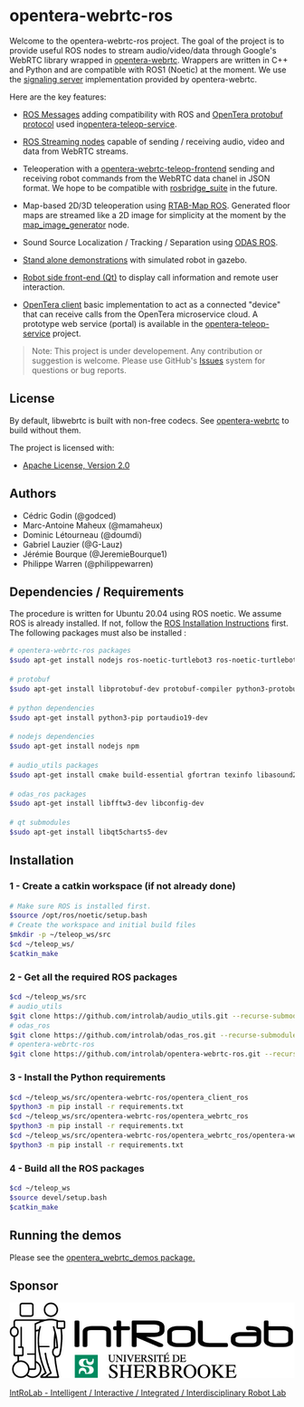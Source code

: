 # opentera-webrtc-ros

Welcome to the opentera-webrtc-ros project. The goal of the project is to provide useful ROS nodes to stream audio/video/data through Google's WebRTC library wrapped in [opentera-webrtc](https://github.com/introlab/opentera-webrtc). Wrappers are written in C++ and Python and are compatible with ROS1 (Noetic) at the moment. We use the [signaling server](https://github.com/introlab/opentera-webrtc/tree/main/signaling-server) implementation provided by opentera-webrtc.

Here are the key features:

* [ROS Messages](opentera_webrtc_ros_msgs) adding compatibility with ROS and [OpenTera protobuf protocol](https://github.com/introlab/opentera_messages) used in[opentera-teleop-service](https://github.com/introlab/opentera-teleop-service).

* [ROS Streaming nodes](opentera_webrtc_ros/README.md) capable of sending / receiving audio, video and data from WebRTC streams.

* Teleoperation with a [opentera-webrtc-teleop-frontend](https://github.com/introlab/opentera-webrtc-teleop-frontend) sending and receiving robot commands from the WebRTC data chanel in JSON format. We hope to be compatible with [rosbridge_suite](https://github.com/RobotWebTools/rosbridge_suite) in the future.

* Map-based 2D/3D teleoperation using [RTAB-Map ROS](https://github.com/introlab/rtabmap_ros). Generated floor maps are streamed like a 2D image for simplicity at the moment by the [map_image_generator](map_image_generator) node.

* Sound Source Localization / Tracking / Separation using [ODAS ROS](https://github.com/introlab/odas_ros).

* [Stand alone demonstrations](opentera_webrtc_demos/README.md) with simulated robot in gazebo.

* [Robot side front-end (Qt)](opentera_webrtc_robot_gui/README.md) to display call information and remote user interaction.

* [OpenTera client](opentera_client_ros/README.md) basic implementation to act as a connected "device" that can receive calls from the OpenTera microservice cloud. A prototype web service (portal) is available in the [opentera-teleop-service](https://github.com/introlab/opentera-teleop-service) project.

> Note: This project is under developement. Any contribution or suggestion is welcome. Please use GitHub's [Issues](https://github.com/introlab/opentera-webrtc-ros/issues) system for questions or bug reports.

## License

By default, libwebrtc is built with non-free codecs. See [opentera-webrtc](https://github.com/introlab/opentera-webrtc#license) to build without them.

The project is licensed with:

* [Apache License, Version 2.0](LICENSE)

## Authors

* Cédric Godin (@godced)
* Marc-Antoine Maheux (@mamaheux)
* Dominic Létourneau (@doumdi)
* Gabriel Lauzier (@G-Lauz)
* Jérémie Bourque (@JeremieBourque1)
* Philippe Warren (@philippewarren)

## Dependencies / Requirements

The procedure is written for Ubuntu 20.04 using ROS noetic. We assume ROS is already installed. If not, follow the [ROS Installation Instructions](http://wiki.ros.org/noetic/Installation/Ubuntu) first. The following packages must also be installed :

```bash
# opentera-webrtc-ros packages
$sudo apt-get install nodejs ros-noetic-turtlebot3 ros-noetic-turtlebot3-gazebo ros-noetic-cv-camera $ros-noetic-dwa-local-planner ros-noetic-rtabmap-ros

# protobuf
$sudo apt-get install libprotobuf-dev protobuf-compiler python3-protobuf

# python dependencies
$sudo apt-get install python3-pip portaudio19-dev

# nodejs dependencies
$sudo apt-get install nodejs npm

# audio_utils packages
$sudo apt-get install cmake build-essential gfortran texinfo libasound2-dev libpulse-dev libgfortran-*-dev

# odas_ros packages
$sudo apt-get install libfftw3-dev libconfig-dev

# qt submodules
$sudo apt-get install libqt5charts5-dev
```

## Installation

### 1 - Create a catkin workspace (if not already done)

```bash
# Make sure ROS is installed first.
$source /opt/ros/noetic/setup.bash
# Create the workspace and initial build files
$mkdir -p ~/teleop_ws/src
$cd ~/teleop_ws/
$catkin_make
```

### 2 - Get all the required ROS packages

```bash
$cd ~/teleop_ws/src
# audio_utils
$git clone https://github.com/introlab/audio_utils.git --recurse-submodules
# odas_ros
$git clone https://github.com/introlab/odas_ros.git --recurse-submodules
# opentera-webrtc-ros
$git clone https://github.com/introlab/opentera-webrtc-ros.git --recurse-submodules
```

### 3 - Install the Python requirements

```bash
$cd ~/teleop_ws/src/opentera-webrtc-ros/opentera_client_ros
$python3 -m pip install -r requirements.txt
$cd ~/teleop_ws/src/opentera-webrtc-ros/opentera_webrtc_ros
$python3 -m pip install -r requirements.txt
$cd ~/teleop_ws/src/opentera-webrtc-ros/opentera_webrtc_ros/opentera-webrtc
$python3 -m pip install -r requirements.txt
```

### 4 - Build all the ROS packages

```bash
$cd ~/teleop_ws
$source devel/setup.bash
$catkin_make
```

## Running the demos

Please see the [opentera_webrtc_demos package.](opentera_webrtc_demos/README.md)

## Sponsor

![IntRoLab](images/IntRoLab.png)

[IntRoLab - Intelligent / Interactive / Integrated / Interdisciplinary Robot Lab](https://introlab.3it.usherbrooke.ca)
